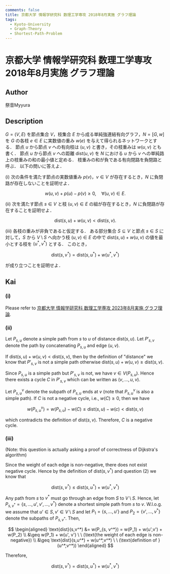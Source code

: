 ```yaml
---
comments: false
title: 京都大学 情報学研究科 数理工学専攻 2018年8月実施 グラフ理論
tags:
  - Kyoto-University
  - Graph-Theory
  - Shortest-Path-Problem
---
```

# 京都大学 情報学研究科 数理工学専攻 2018年8月実施 グラフ理論

## **Author**
祭音Myyura

## **Description**
$G = (V, E)$ を節点集合 $V$，枝集合 $E$ から成る単純強連結有向グラフ，$N = [G, w]$ を $G$ の各枝 $e \in E$ に実数値の重み $w(e)$ を与えて得られるネットワークとする．
節点 $u$ から節点 $v$ への有向枝は $(u, v)$ と書き，その枝重みは $w(u, v)$ とも書く．
節点 $u$ から節点 $v$ への距離 $\text{dist}(u, v)$ を $N$ における $u$ から $v$ への単純路上の枝重みの和の最小値と定める．
枝重みの和が負である有向閉路を負閉路と呼ぶ．
以下の問いに答えよ．

(i) 次の条件を満たす節点の実数値重み $p(v)$，$v \in V$ が存在するとき，$N$ に負閉路が存在しないことを証明せよ．

$$
w(u, v) + p(u) - p(v) \geq 0, \quad \forall (u, v) \in E.
$$

(ii) 次を満たす節点 $s \in V$ と枝 $(u, v) \in E$ の組が存在するとき，$N$ に負閉路が存在することを証明せよ．

$$
\text{dist}(s, u) + w(u, v) < \text{dist}(s, v).
$$

(iii) 各枝の重みが非負であると仮定する．
ある部分集合 $S \subseteq V$ と節点 $s \in S$ に対して，$S$ から $V \setminus S$ へ向かう枝 $(u, v) \in E$ の中で $\text{dist}(s, u) + w(u, v)$ の値を最小とする枝を $(u^*, v^*)$ とする．
このとき，

$$
\text{dist}(s, v^*) = \text{dist}(s, u^*) + w(u^*, v^*)
$$

が成り立つことを証明せよ．

## **Kai**
### (i)
Please refer to [京都大学 情報学研究科 数理工学専攻 2023年8月実施 グラフ理論](https://runjp.com/kakomonn/kyoto_university/informatics/amp_202308_graph_theory).

### (ii)
Let $P_{s,u}$ denote a simple path from $s$ to $u$ of distance $\text{dist}(s, u)$.
Let $P'_{s, v}$ denote the path by concatenating $P_{s,u}$ and edge $(u,v)$.

If $\text{dist}(s, u) + w(u, v) < \text{dist}(s, v)$, then by the definition of "distance" we know that $P'_{s, v}$ is not a simple path otherwise $\text{dist}(s, u) + w(u, v) \geq \text{dist}(s, v)$.

Since $P_{s,u}$ is a simple path but $P'_{s, v}$ is not, we have $v \in V(P_{s,u})$.
Hence there exists a cycle $C$ in $P'_{s, v}$ which can be written as $(v, \ldots, u, v)$.

Let $P_{s,u}^v$ denote the subpath of $P_{s,u}$ ends at $v$ (note that $P_{s,u}^v$ is also a simple path).
If $C$ is not a negative cycle, i.e., $w(C) \geq 0$, then we have

$$
w(P_{s,u}^v) = w(P_{s,u}) - w(C) \leq \text{dist}(s,u) - w(c) < \text{dist}(s,v)
$$

which contradicts the definition of $\text{dist}(s,v)$. Therefore, $C$ is a negative cycle.

### (iii)
(Note: this question is actually asking a proof of correctness of Dijkstra's algorithm)

Since the weight of each edge is non-negative, there does not exist negative cycle.
Hence by the definition of $\text{dist}(s,v^*)$ and question (2) we know that

$$
\text{dist}(s,v^*) \leq \text{dist}(s,u^*) + w(u^*,v^*)
$$

Any path from $s$ to $v^*$ must go through an edge from $S$ to $V \setminus S$.
Hence, let $P_{s, v^*} = \{s, \ldots, u', v', \ldots, v^*\}$ denote a shortest simple path from $s$ to $v$.
W.l.o.g. we assume that $u' \in S, v' \in V \setminus S$ and let $P_1 = \{s, \ldots, u'\}$ and $P_2 = \{v', \ldots, v^*\}$ denote the subpaths of $P_{s, v^*}$.
Then,

$$
\begin{aligned}
    \text{dist}(s,v^*) &= w(P_{s, v^*}) = w(P_1) + w(u',v') + w(P_2) \\
    &\geq w(P_1) + w(u', v') \ \ (\text{the weight of each edge is non-negative}) \\
    &\geq \text{dist}(s,u^*) + w(u^*,v^*) \ \ (\text{definition of }(u^*,v^*))
\end{aligned}
$$

Therefore,

$$
\text{dist}(s,v^*) = \text{dist}(s,u^*) + w(u^*,v^*)
$$
